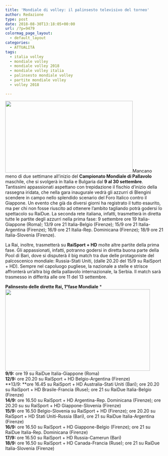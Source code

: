 ```yaml
---
title: 'Mondiale di volley: il palinsesto televisivo del torneo'
author: Redazione
type: post
date: 2018-08-30T13:18:05+00:00
url: /?p=9479
colormag_page_layout:
  - default_layout
categories:
  - ATTUALITÀ
tags:
  - italia volley
  - mondiale volley
  - mondiale volley 2018
  - mondiale volley italia
  - palinsesto mondiale volley
  - partite mondiale volley
  - volley 2018

---
```

<img decoding="async" loading="lazy" class=" wp-image-9481 alignleft" src="https://progressonline.it/wp-content/uploads/2018/08/mondiali-volley-2018-kCqF-U240765455593sRH-620x349@Gazzetta-Web_articolo-300x169.jpg" alt="" width="405" height="228" />Mancano meno di due settimane all’inizio del **Campionato Mondiale di Pallavolo** maschile, che si svolgerà in Italia e Bulgaria dal **9 al 30 settembre**. Tantissimi appassionati aspettano con trepidazione il fischio d’inizio della rassegna iridata, che nella gara inaugurale vedrà gli azzurri di Blengini scendere in campo nello splendido scenario del Foro Italico contro il Giappone. Un evento che già da diversi giorni ha registrato il tutto esaurito, ma per chi non fosse riuscito ad ottenere l’ambito tagliando potrà godersi lo spettacolo su RaiDue. La seconda rete italiana, infatti, trasmetterà in diretta tutte le partite degli azzurri nella prima fase: 9 settembre ore 19 Italia-Giappone (Roma); 13/9 ore 21 Italia-Belgio (Firenze); 15/9 ore 21 Italia-Argentina (Firenze); 16/9 ore 21 Italia-Rep. Dominicana (Firenze); 18/9 ore 21 Italia-Slovenia (Firenze).

La Rai, inoltre, trasmetterà su **RaiSport + HD** molte altre partite della prima fase. Gli appassionati, infatti, potranno godersi in diretta buona parte della Pool di Bari, dove si disputerà il big match tra due delle protagoniste del palcoscenico mondiale: Russia-Stati Uniti, (dalle 20.20 del 15/9 su RaiSport + HD). Sempre nel capoluogo pugliese, la nazionale a stelle e strisce affronterà un&#8217;altra big della pallavolo internazionale, la Serbia. Il match sarà trasmesso in differita alle ore 11 del 13 settembre.

**Palinsesto delle dirette Rai, 1°fase Mondiale** *<img decoding="async" loading="lazy" class=" wp-image-9480 alignright" src="https://progressonline.it/wp-content/uploads/2018/08/155506260-f1eea311-054e-401a-a054-94b446cbee28-300x169.jpg" alt="" width="460" height="259" />  
**9/9:** ore 19 su RaiDue Italia-Giappone (Roma)  
**12/9:** ore 20.20 su RaiSport + HD Belgio-Argentina (Firenze)  
**13/9: **ore 16.45 su RaiSport + HD Australia-Stati Uniti (Bari); ore 20.20 su RaiSport + HD Brasile-Francia (Ruse); ore 21 su RaiDue Italia-Belgio (Firenze)  
**14/9:** ore 16.50 su RaiSport + HD Argentina-Rep. Dominicana (Firenze); ore 20.20 su su RaiSport + HD Giappone-Slovenia (Firenze)  
**15/9:** ore 16.50 Belgio-Slovenia su RaiSport + HD (Firenze); ore 20.20 su RaiSport + HD Stati Uniti-Russia (Bari), ore 21 su RaiDue Italia-Argentina (Firenze)  
**16/9:** ore 16.50 su RaiSport + HD Giappone-Belgio (Firenze); ore 21 su RaiDue Italia-Rep. Dominicana (Firenze)  
**17/9:** ore 16.50 su RaiSport + HD Russia-Camerun (Bari)  
**18/9:** ore 16.50 su RaiSport + HD Canada-Francia (Ruse); ore 21 su RaiDue Italia-Slovenia (Firenze)